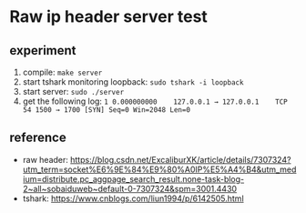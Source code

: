 # Raw ip header server test

## experiment

1. compile: `make server`
2. start tshark monitoring loopback: `sudo tshark -i loopback`
3. start server: `sudo ./server`
4. get the following log: `1 0.000000000    127.0.0.1 → 127.0.0.1    TCP 54 1500 → 1700 [SYN] Seq=0 Win=2048 Len=0`

## reference

* raw header: https://blog.csdn.net/ExcaliburXK/article/details/7307324?utm_term=socket%E6%9E%84%E9%80%A0IP%E5%A4%B4&utm_medium=distribute.pc_aggpage_search_result.none-task-blog-2~all~sobaiduweb~default-0-7307324&spm=3001.4430
* tshark: https://www.cnblogs.com/liun1994/p/6142505.html